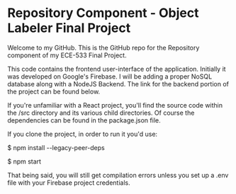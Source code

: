 # Repository Component - Object Labeler Final Project
Welcome to my GitHub.  This is the GitHub repo for the Repository component of my ECE-533 Final Project.

This code contains the frontend user-interface of the application.  Initially it was developed on Google's Firebase.  I will be adding a proper NoSQL database along with a NodeJS Backend.  The link for the backend portion of the project can be found below.  

If you're unfamiliar with a React project, you'll find the source code within the /src directory and its various child directories.  Of course the dependencies can be found in the package.json file. 

If you clone the project, in order to run it you'd use:

$ npm install --legacy-peer-deps

$ npm start

That being said, you will still get compilation errors unless you set up a .env file with your Firebase project credentials.


